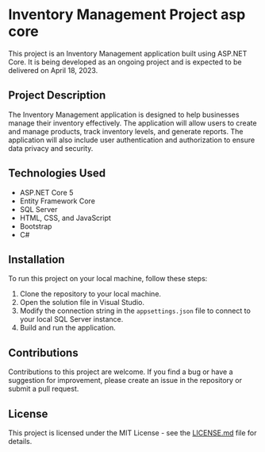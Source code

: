# Inventory Management Project asp core

This project is an Inventory Management application built using ASP.NET Core. It is being developed as an ongoing project and is expected to be delivered on April 18, 2023.

## Project Description

The Inventory Management application is designed to help businesses manage their inventory effectively. The application will allow users to create and manage products, track inventory levels, and generate reports. The application will also include user authentication and authorization to ensure data privacy and security.

## Technologies Used

- ASP.NET Core 5
- Entity Framework Core
- SQL Server
- HTML, CSS, and JavaScript
- Bootstrap
- C#

## Installation

To run this project on your local machine, follow these steps:

1. Clone the repository to your local machine.
2. Open the solution file in Visual Studio.
3. Modify the connection string in the `appsettings.json` file to connect to your local SQL Server instance.
4. Build and run the application.

## Contributions

Contributions to this project are welcome. If you find a bug or have a suggestion for improvement, please create an issue in the repository or submit a pull request. 

## License

This project is licensed under the MIT License - see the [LICENSE.md](LICENSE.md) file for details.
